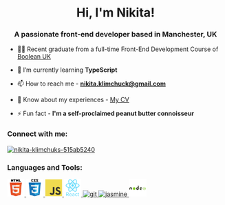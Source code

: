 <h1 align="center">Hi, I'm Nikita!</h1>
<h3 align="center">A passionate front-end developer based in Manchester, UK </h3>

- 👨‍🎓 Recent graduate from a full-time Front-End Development Course of <a href="https://boolean.co.uk/?utm_source=google&utm_campaign=cl1_search_brand&utm_medium=cpc&utm_content=boolean&gclid=CjwKCAjw0dKXBhBPEiwA2bmObWUv639baHQPEgjyu_XPc18sX1ytcIJklv4kbAUs9UsdKPHX8JokGxoCbZEQAvD_BwE">Boolean UK</a>

- 🌱 I’m currently learning **TypeScript**

- 📫 How to reach me - **nikita.klimchuck@gmail.com**

- 📄 Know about my experiences - <a href="https://app.enhancv.com/share/37cd049e/?utm_medium=growth&utm_campaign=share-resume&utm_source=dynamic" target="blank">My CV</a>

- ⚡ Fun fact - **I'm a self-proclaimed peanut butter connoisseur**

<h3 align="left">Connect with me:</h3>
<p align="left">
<a href="www.linkedin.com/in/nikita-klimchuks-515ab5240" target="blank"><img align="center" src="https://raw.githubusercontent.com/rahuldkjain/github-profile-readme-generator/master/src/images/icons/Social/linked-in-alt.svg" alt="nikita-klimchuks-515ab5240" height="30" width="40" /></a>
</p>

<h3 align="left">Languages and Tools:</h3>
<p align="left"> <a href="https://www.w3.org/html/" target="_blank" rel="noreferrer"> <img src="https://raw.githubusercontent.com/devicons/devicon/master/icons/html5/html5-original-wordmark.svg" alt="html5" width="40" height="40"/> <a href="https://www.w3schools.com/css/" target="_blank" rel="noreferrer"> <img src="https://raw.githubusercontent.com/devicons/devicon/master/icons/css3/css3-original-wordmark.svg" alt="css3" width="40" height="40"/> <a href="https://developer.mozilla.org/en-US/docs/Web/JavaScript" target="_blank" rel="noreferrer"> <img src="https://raw.githubusercontent.com/devicons/devicon/master/icons/javascript/javascript-original.svg" alt="javascript" width="40" height="40"/> <a href="https://reactjs.org/" target="_blank" rel="noreferrer"> <img src="https://raw.githubusercontent.com/devicons/devicon/master/icons/react/react-original-wordmark.svg" alt="react" width="40" height="40"/> </a> </a> <a href="https://git-scm.com/" target="_blank" rel="noreferrer"> <img src="https://www.vectorlogo.zone/logos/git-scm/git-scm-icon.svg" alt="git" width="40" height="40"/> </a>  </a> <a href="https://jasmine.github.io/" target="_blank" rel="noreferrer"> <img src="https://www.vectorlogo.zone/logos/jasmine/jasmine-icon.svg" alt="jasmine" width="40" height="40"/> </a>  </a> <a href="https://nodejs.org" target="_blank" rel="noreferrer"> <img src="https://raw.githubusercontent.com/devicons/devicon/master/icons/nodejs/nodejs-original-wordmark.svg" alt="nodejs" width="40" height="40"/> </a>  </p>
